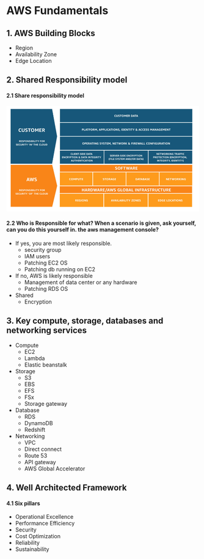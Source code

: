 # AWS Fundamentals

## 1. AWS Building Blocks
  - Region
  - Availability Zone
  - Edge Location


## 2. Shared Responsibility model

#### 2.1 Share responsibility model
  ![img](https://github.com/SbrTa/Notes/blob/main/AWS%20Certified%20SAA-C03/.images/aws-shared-responsibility-model.png)

#### 2.2 Who is Responsible for what? When a scenario is given, ask yourself, can you do this yourself in. the aws management console?
  - If yes, you are most likely responsible.
    - security group
    - IAM users
    - Patching EC2 OS
    - Patching db running on EC2
  - If no, AWS is likely responsible
    - Management of data center or any hardware
    - Patching RDS OS
  - Shared
    - Encryption


## 3. Key compute, storage, databases and networking services
  - Compute
    - EC2
    - Lambda
    - Elastic beanstalk
  - Storage
    - S3
    - EBS
    - EFS
    - FSx
    - Storage gateway
  - Database
    - RDS
    - DynamoDB
    - Redshift
  - Networking
    - VPC
    - Direct connect
    - Route 53
    - API gateway
    - AWS Global Accelerator


## 4. Well Architected Framework

#### 4.1 Six pillars
  - Operational Excellence
  - Performance Efficiency
  - Security
  - Cost Optimization
  - Reliability
  - Sustainability
    

